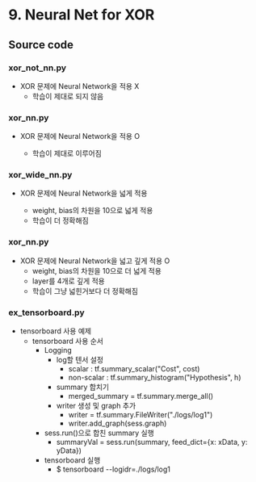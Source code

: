 # 9. Neural Net for XOR

## Source code

### xor_not_nn.py

- XOR 문제에 Neural Network을 적용 X
  - 학습이 제대로 되지 않음

### xor_nn.py

- XOR 문제에 Neural Network을 적용 O

  - 학습이 제대로 이루어짐

### xor_wide_nn.py

- XOR 문제에 Neural Network을 넓게 적용

  - weight, bias의 차원을 10으로 넓게 적용
  - 학습이 더 정확해짐

### xor_nn.py

- XOR 문제에 Neural Network을 넓고 깊게 적용 O
  - weight, bias의 차원을 10으로 더 넓게 적용
  - layer를 4개로 깊게 적용
  - 학습이 그냥 넓힌거보다 더 정확해짐

### ex_tensorboard.py

- tensorboard 사용 예제
  - tensorboard 사용 순서
  	- Logging
  	  - log할 텐서 설정
  	    - scalar : tf.summary_scalar("Cost", cost)
        - non-scalar : tf.summary_histogram("Hypothesis", h)
      - summary 합치기
        - merged_summary = tf.summary.merge_all()
      - writer 생성 및 graph 추가
        - writer = tf.summary.FileWriter("./logs/log1")
  		- writer.add_graph(sess.graph)
  	- sess.run()으로 합친 summary 실행
  	  - summaryVal = sess.run(summary, feed_dict={x: xData, y: yData})
  	- tensorboard 실행 
	  - \$ tensorboard --logidr=./logs/log1
